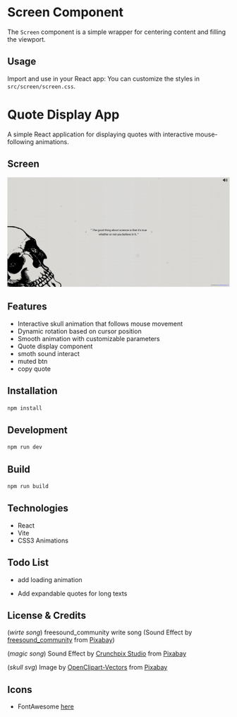 # Screen Component

The `Screen` component is a simple wrapper for centering content and filling the viewport.

## Usage

Import and use in your React app:
You can customize the styles in `src/screen/screen.css`.


# Quote Display App

A simple React application for displaying quotes with interactive mouse-following animations.

## Screen
![Alt text](./screen/screen.png?raw=true "Optional Title")

## Features

- Interactive skull animation that follows mouse movement
- Dynamic rotation based on cursor position
- Smooth animation with customizable parameters
- Quote display component
- smoth sound interact
- muted btn
- copy quote

## Installation

```bash
npm install
```

## Development

```bash
npm run dev
```

## Build

```bash
npm run build
```

## Technologies

- React
- Vite
- CSS3 Animations

## Todo List
- add loading animation

- Add expandable quotes for long texts

## License & Credits
(_wirte song_)
freesound_community write song (Sound Effect by <a href="https://pixabay.com/users/freesound_community-46691455/?utm_source=link-attribution&utm_medium=referral&utm_campaign=music&utm_content=38629">freesound_community</a> from <a href="https://pixabay.com/sound-effects//?utm_source=link-attribution&utm_medium=referral&utm_campaign=music&utm_content=38629">Pixabay</a>)

(_magic song_)
Sound Effect by <a href="https://pixabay.com/users/freesound_crunchpixstudio-49769582/?utm_source=link-attribution&utm_medium=referral&utm_campaign=music&utm_content=388923">Crunchpix Studio</a> from <a href="https://pixabay.com/sound-effects//?utm_source=link-attribution&utm_medium=referral&utm_campaign=music&utm_content=388923">Pixabay</a>

(_skull svg_)
Image by <a href="https://pixabay.com/users/openclipart-vectors-30363/?utm_source=link-attribution&utm_medium=referral&utm_campaign=image&utm_content=2028284">OpenClipart-Vectors</a> from <a href="https://pixabay.com//?utm_source=link-attribution&utm_medium=referral&utm_campaign=image&utm_content=2028284">Pixabay</a>




## Icons

- FontAwesome <a href="https://fontawesome.com/"> here </a>